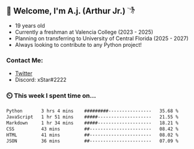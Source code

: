 ## 👋 Welcome, I'm A.j. (Arthur Jr.)    <img src="./assets/funny-dance.gif" height="20" width="20">


- 19 years old
- Currently a freshman at Valencia  College (2023 - 2025)
- Planning on transferring  to University of Central Florida (2025 - 2027)
- Always looking to contribute to any Python project!


### Contact Me:
- [Twitter](https://twitter.com/xStar2222)
- Discord: xStar#2222


### ⏲️ This week I spent time on...
<!--START_SECTION:waka-->

```text
Python       3 hrs 4 mins    #########----------------   35.68 %
JavaScript   1 hr 51 mins    #####--------------------   21.55 %
Markdown     1 hr 34 mins    #####--------------------   18.21 %
CSS          43 mins         ##-----------------------   08.42 %
HTML         41 mins         ##-----------------------   08.02 %
JSON         36 mins         ##-----------------------   07.09 %
```

<!--END_SECTION:waka-->
